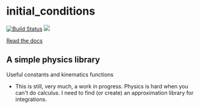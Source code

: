 # initial_conditions
[![Build Status](https://travis-ci.org/someguynamedmatt/initial_conditions.svg?branch=master)](https://travis-ci.org/someguynamedmatt/initial_conditions)
[![](http://meritbadge.herokuapp.com/initial_conditions)](https://crates.io/crates/initial_conditions)

[Read the docs](https://someguynamedmatt.github.io/initial_conditions/initial_conditions/index.html)


## A simple physics library

Useful constants and kinematics functions

- This is still, very much, a work in progress. Physics is hard when you can't do calculus. I need to find (or create) an approximation library for integrations.

